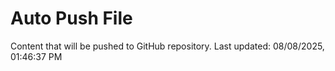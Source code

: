# Auto Push File

Content that will be pushed to GitHub repository.
Last updated: 08/08/2025, 01:46:37 PM